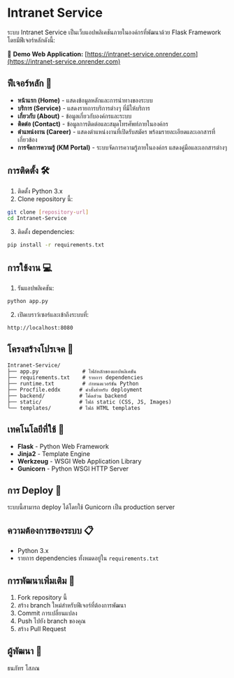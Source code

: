 # Intranet Service

ระบบ Intranet Service เป็นเว็บแอปพลิเคชันภายในองค์กรที่พัฒนาด้วย Flask Framework โดยมีฟีเจอร์หลักดังนี้:

🔗 **Demo Web Application:** [https://intranet-service.onrender.com](https://intranet-service.onrender.com)

## ฟีเจอร์หลัก 🚀

- **หน้าแรก (Home)** - แสดงข้อมูลหลักและการนำทางของระบบ
- **บริการ (Service)** - แสดงรายการบริการต่างๆ ที่มีให้บริการ
- **เกี่ยวกับ (About)** - ข้อมูลเกี่ยวกับองค์กรและระบบ
- **ติดต่อ (Contact)** - ข้อมูลการติดต่อและสมุดโทรศัพท์ภายในองค์กร
- **ตำแหน่งงาน (Career)** - แสดงตำแหน่งงานที่เปิดรับสมัคร พร้อมรายละเอียดและเอกสารที่เกี่ยวข้อง
- **การจัดการความรู้ (KM Portal)** - ระบบจัดการความรู้ภายในองค์กร แสดงคู่มือและเอกสารต่างๆ

## การติดตั้ง 🛠️

1. ติดตั้ง Python 3.x
2. Clone repository นี้:
```bash
git clone [repository-url]
cd Intranet-Service
```

3. ติดตั้ง dependencies:
```bash
pip install -r requirements.txt
```

## การใช้งาน 💻

1. รันแอปพลิเคชัน:
```bash
python app.py
```

2. เปิดเบราว์เซอร์และเข้าถึงระบบที่:
```
http://localhost:8080
```

## โครงสร้างโปรเจค 📁

```
Intranet-Service/
├── app.py              # ไฟล์หลักของแอปพลิเคชัน
├── requirements.txt    # รายการ dependencies
├── runtime.txt         # กำหนดเวอร์ชัน Python
├── Procfile.eddx      # คำสั่งสำหรับ deployment
├── backend/           # โค้ดส่วน backend
├── static/            # ไฟล์ static (CSS, JS, Images)
└── templates/         # ไฟล์ HTML templates
```

## เทคโนโลยีที่ใช้ 🔧

- **Flask** - Python Web Framework
- **Jinja2** - Template Engine
- **Werkzeug** - WSGI Web Application Library
- **Gunicorn** - Python WSGI HTTP Server

## การ Deploy 🚀

ระบบนี้สามารถ deploy ได้โดยใช้ Gunicorn เป็น production server

## ความต้องการของระบบ 📋

- Python 3.x
- รายการ dependencies ทั้งหมดอยู่ใน `requirements.txt`

## การพัฒนาเพิ่มเติม 🔄

1. Fork repository นี้
2. สร้าง branch ใหม่สำหรับฟีเจอร์ที่ต้องการพัฒนา
3. Commit การเปลี่ยนแปลง
4. Push ไปยัง branch ของคุณ
5. สร้าง Pull Request

## ผู้พัฒนา 👥

ธนภัทร โสภณ